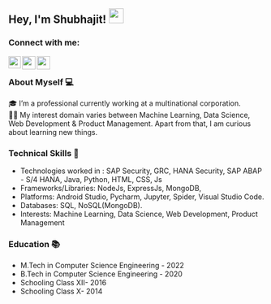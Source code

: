 ## Hey, I'm Shubhajit!  <img src="https://github.com/TheDudeThatCode/TheDudeThatCode/blob/master/Assets/Hi.gif" width="29px">

### Connect with me:

<a href="https://www.linkedin.com/in/shubhajitchak/">
  <img align="left" width="24px" src="https://cdn.jsdelivr.net/npm/simple-icons@v3/icons/linkedin.svg" color="Blue" />
</a>

<a href="https://twitter.com/ShubhajitChak">
  <img align="left" width="26px" src="https://cdn.jsdelivr.net/npm/simple-icons@v3/icons/twitter.svg" color="Blue" />
</a>

<a href="https://www.facebook.com/shubhajit.chak98/">
  <img align="left" width="26px" src="https://cdn.jsdelivr.net/npm/simple-icons@3.13.0/icons/facebook.svg" color="Blue" />
</a>
<br />

### About Myself 💻
🎓 I’m a professional currently working at a multinational corporation. </br>
👨‍💻  My interest domain varies between  Machine Learning, Data Science, Web Development & Product Management. Apart from that, I am curious about learning new things. </br>

### Technical Skills 📖
- Technologies worked in : SAP Security, GRC, HANA Security, SAP ABAP - S/4 HANA, Java, Python, HTML, CSS, Js
- Frameworks/Libraries: NodeJs, ExpressJs, MongoDB, 
- Platforms: Android Studio, Pycharm, Jupyter, Spider, Visual Studio Code.
- Databases: SQL, NoSQL(MongoDB).
- Interests: Machine Learning, Data Science, Web Development, Product Management </br>

### Education 📚
- M.Tech in Computer Science Engineering - 2022
- B.Tech in Computer Science Engineering - 2020
- Schooling Class XII- 2016
- Schooling Class X- 2014
